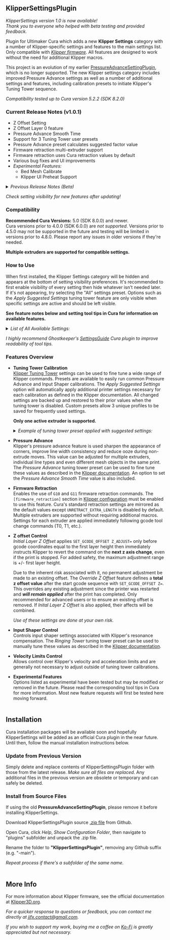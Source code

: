## KlipperSettingsPlugin

*KlipperSettings version 1.0 is now available!*<br/>
*Thank you to everyone who helped with beta testing and provided feedback.*

Plugin for Ultimaker Cura which adds a new **Klipper Settings** category with a number of Klipper-specific settings and features to the main settings list. Only compatible with [*Klipper firmware*](https://github.com/Klipper3d/klipper/). All features are designed to work without the need for additional Klipper macros.

This project is an evolution of my earlier [PressureAdvanceSettingPlugin](https://github.com/jjgraphix/PressureAdvanceSettingPlugin), which is no longer supported. The new Klipper settings category includes improved Pressure Advance settings as well as a number of additional settings and features, including calibration presets to initiate Klipper's Tuning Tower sequence.<br/>

*Compatibility tested up to Cura version 5.2.2 (SDK 8.2.0)*<br/>

### Current Release Notes (v1.0.1)
- Z Offset Setting
- Z Offset Layer 0 feature
- Pressure Advance Smooth Time
- Support for 3 Tuning Tower user presets
- Pressure Advance preset calculates suggested factor value
- Firmware retraction multi-extruder support
- Firmware retraction uses Cura retraction values by default
- Various bug fixes and UI improvements
- _Experimental Features:_
  - Bed Mesh Calibrate
  - Klipper UI Preheat Support

<details><summary><em>Previous Release Notes (Beta)</em></summary>
  <p><ul type="square">
    <li>v0.8.0</li>
      <ul type="disc">
        <li>Compatibility for Cura version 5</li>
        <li>Adds new "Klipper Settings" category</li>
        <li>Adds Klipper velocity limit settings</li>
        <li>Pressure Advance supports per-object settings and multiple extruders</li>
        <li>Simplified Tuning Tower settings</li>
      </ul>
    <li>v0.9.0</li>
      <ul type="disc">
        <li>Adds Klipper category icon</li>
        <li>Firmware retraction settings</li>
        <li>Input shaper settings</li>
        <li>New presets feature for tuning tower:</li>
          <ul type="circle">
            <li>Pressure Advance preset</li>
            <li>Ringing Tower preset</li>
          </ul>
        <li>Improved descriptions and setting behavior</li>
        <li>Various bug fixes and improvements</li>
      </ul>
    <li>v0.9.1</li>
      <ul type="disc">
        <li>Fixed crashing in older Cura versions</li>
        <li>Custom icon now only enabled for Cura 5.0+</li>
        <li>Improved presets and backup behavior</li>
      </ul>
    <li>v0.9.2</li>
      <ul type="disc">
        <li>Fixed incorrect parameter in Pressure Advance Preset</li>
        <li>Preset layer height now suggested from nozzle size</li>
      </ul>
  </ul></p>
</details>

*Check setting visibility for new features after updating!*

### Compatibility
**Recommended Cura Versions:** 5.0 (SDK 8.0.0) and newer.<br/>
Cura versions prior to 4.0.0 (SDK 6.0.0) are *not supported*. Versions prior to 4.5.0 may not be supported in the future and testing will be limited in versions prior to 4.8.0. Please report any issues in older versions if they're needed.

**Multiple extruders are supported for compatible settings.**

### How to Use
When first installed, the Klipper Settings category will be hidden and appears at the bottom of setting visibility preferences. It's recommended to first enable visibility of every setting then hide whatever isn't needed later. If it's not appearing, try selecting the "All" settings preset. Options such as the *Apply Suggested Settings* tuning tower feature are only visible when specific settings are active and should be left visible.

**See feature notes below and setting tool tips in Cura for information on available features.**

<details>
<summary><em>List of All Available Settings:</em></summary><br>
  <strong>Tool tips explain why some settings have negative values by default.</strong><br/><br/>

  ![image](https://github.com/jjgraphix/KlipperSettingsPlugin/blob/main/resources/images/examples/KSP_AllSettings_v1.0.PNG)
</details>

*I highly recommend Ghostkeeper's [SettingsGuide](https://github.com/Ghostkeeper/SettingsGuide) Cura plugin to improve readability of tool tips.*<br/>

### Features Overview
- **Tuning Tower Calibration**</br>
  [Klipper Tuning Tower](https://www.klipper3d.org/G-Codes.html#tuning_tower) settings can be used to fine tune a wide range of Klipper commands. Presets are available to easily run common Pressure Advance and Input Shaper calibrations. The *Apply Suggested Settings* option will automatically apply additional printer settings necessary for each calibration as defined in the Klipper documentation. All changed settings are backed up and restored to their prior values when the tuning tower is disabled. Custom presets allow 3 unique profiles to be saved for frequently used settings.
  
  **Only one active extruder is supported.**
  
  <details>
  <summary><em>Example of tuning tower preset applied with suggested settings:</em></summary><br><p>
  
    ![image](https://github.com/jjgraphix/KlipperSettingsPlugin/blob/main/resources/images/examples/KSP_Preset-ex1_v1.0.PNG)
  </p></details>

- **Pressure Advance**</br>
Klipper's pressure advance feature is used sharpen the appearance of corners, improve line width consistency and reduce ooze during non-extrude moves. This value can be adjusted for multiple extruders, individual line types and even different mesh objects in the same print. The *Pressure Advance* tuning tower preset can be used to fine tune these values as described in the [Klipper documentation](https://www.klipper3d.org/Pressure_Advance.html). An option to set the *Pressure Advance Smooth Time* value is also included.

- **Firmware Retraction**</br> 
Enables the use of <code>G10</code> and <code>G11</code> firmware retraction commands. The <code>[firmware_retraction]</code> section in [Klipper configuration](https://www.klipper3d.org/Config_Reference.html#firmware_retraction) must be enabled to use this feature. Cura's standard retraction settings are mirrored as the default values except <code>UNRETRACT_EXTRA_LENGTH</code> is disabled by default. Multiple extruders are supported without requiring additional macros. Settings for each extruder are applied immediately following gcode tool change commands (T0, T1, etc.).

- **Z offset Control**</br>
  *Initial Layer Z Offset* applies <code>SET_GCODE_OFFSET Z_ADJUST=</code> only before gcode coordinates equal to the first layer height then immediately instructs Klipper to revert the command on the **next z axis change**, even if the print is stopped. For added safety, the maximum adjustment range is +/- first layer height.

  Due to the inherent risk associated with it, no permanent adjustment be made to an existing offset. The *Override Z Offset* feature defines a <b>total z offset value</b> after the start gcode sequence with <code>SET_GCODE_OFFSET Z=</code>. This overrides any existing adjustment since the printer was restarted and ***will remain applied*** after the print has completed. Only recommended for advanced users or to ensure an existing offset is removed. If *Inital Layer Z Offset* is also applied, their affects will be combined.
  
  *Use of these settings are done at your own risk.*
  
- **Input Shaper Control**</br>
Controls input shaper settings associated with Klipper's resonance compensation. The *Ringing Tower* tuning tower preset can be used to manually tune these values as described in the [Klipper documentation](https://www.klipper3d.org/Resonance_Compensation.html).

- **Velocity Limits Control**</br> 
Allows control over Klipper's velocity and acceleration limits and are generally not necessary to adjust outside of tuning tower calibrations.

- **Experimental Features**</br>
Options listed as experimental have been tested but may be modified or removed in the future. Please read the corresponding tool tips in Cura for more information. Most new feature requests will first be tested here moving forward.<br/><br/>

## Installation
Cura installation packages will be available soon and hopefully KlipperSettings will be added as an official Cura plugin in the near future. Until then, follow the manual installation instructions below.

### Update from Previous Version
Simply delete and replace contents of KlipperSettingsPlugin folder with those from the latest release. *Make sure all files are replaced*. Any additional files in the previous version are obsolete or temporary and can safely be deleted.

### Install from Source Files
If using the old **PressureAdvanceSettingPlugin**, please remove it before installing KlipperSettings.
  
Download KlipperSettingsPlugin source [.zip file](https://github.com/jjgraphix/KlipperSettingsPlugin/archive/refs/heads/main.zip) from Github.
  
Open Cura, click *Help*, *Show Configuration Folder*, then navigate to "plugins" subfolder and unpack the .zip file.

Rename the folder to **"KlipperSettingsPlugin"**, removing any Github suffix (e.g. "-main"). 
  
*Repeat process if there's a subfolder of the same name.*<br/><br/>

## More Info

For more information about Klipper firmware, see the official documentation at [Klipper3D.org](https://www.klipper3d.org).

*For a quicker response to questions or feedback, you can contact me directly at jjfx.contact@gmail.com.*

*If you wish to support my work, buying me a coffee on [Ko-Fi](https://ko-fi.com/jjjfx) is greatly appreciated but not necessary.*
